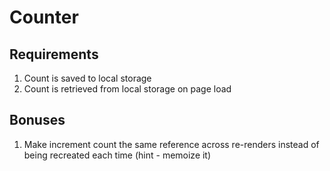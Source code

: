 # Counter

## Requirements
1. Count is saved to local storage
2. Count is retrieved from local storage on page load

## Bonuses
1. Make increment count the same reference across re-renders instead of being recreated each time (hint - memoize it)